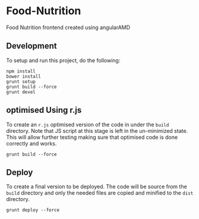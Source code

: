 Food-Nutrition
=================

Food Nutrition frontend created using angularAMD

## Development
To setup and run this project, do the following:

```
npm install
bower install
grunt setup
grunt build --force
grunt devel
```

## optimised Using r.js
To create an `r.js` optimised version of the code in under the `build` directory.  Note that JS script at this stage is
left in the un-minimized state.  This will allow further testing making sure that optimised code is done correctly and
works.

```
grunt build --force
```

## Deploy
To create a final version to be deployed.  The code will be source from the `build` directory and only the needed
files are copied and minified to the `dist` directory.

```
grunt deploy --force
```
